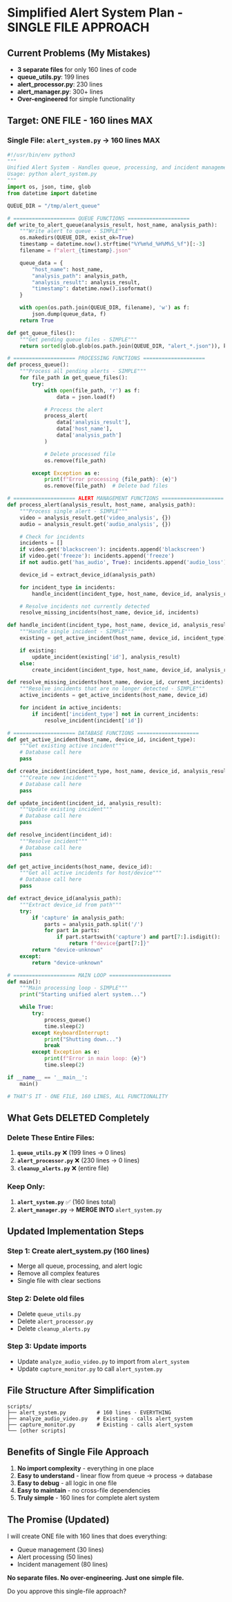 # Simplified Alert System Plan - SINGLE FILE APPROACH

## Current Problems (My Mistakes)

- **3 separate files** for only 160 lines of code
- **queue_utils.py**: 199 lines
- **alert_processor.py**: 230 lines
- **alert_manager.py**: 300+ lines
- **Over-engineered** for simple functionality

## Target: ONE FILE - 160 lines MAX

### Single File: `alert_system.py` → 160 lines MAX

```python
#!/usr/bin/env python3
"""
Unified Alert System - Handles queue, processing, and incident management
Usage: python alert_system.py
"""
import os, json, time, glob
from datetime import datetime

QUEUE_DIR = "/tmp/alert_queue"

# ==================== QUEUE FUNCTIONS ====================
def write_to_alert_queue(analysis_result, host_name, analysis_path):
    """Write alert to queue - SIMPLE"""
    os.makedirs(QUEUE_DIR, exist_ok=True)
    timestamp = datetime.now().strftime("%Y%m%d_%H%M%S_%f")[:-3]
    filename = f"alert_{timestamp}.json"

    queue_data = {
        "host_name": host_name,
        "analysis_path": analysis_path,
        "analysis_result": analysis_result,
        "timestamp": datetime.now().isoformat()
    }

    with open(os.path.join(QUEUE_DIR, filename), 'w') as f:
        json.dump(queue_data, f)
    return True

def get_queue_files():
    """Get pending queue files - SIMPLE"""
    return sorted(glob.glob(os.path.join(QUEUE_DIR, "alert_*.json")), key=os.path.getmtime)

# ==================== PROCESSING FUNCTIONS ====================
def process_queue():
    """Process all pending alerts - SIMPLE"""
    for file_path in get_queue_files():
        try:
            with open(file_path, 'r') as f:
                data = json.load(f)

            # Process the alert
            process_alert(
                data['analysis_result'],
                data['host_name'],
                data['analysis_path']
            )

            # Delete processed file
            os.remove(file_path)

        except Exception as e:
            print(f"Error processing {file_path}: {e}")
            os.remove(file_path)  # Delete bad files

# ==================== ALERT MANAGEMENT FUNCTIONS ====================
def process_alert(analysis_result, host_name, analysis_path):
    """Process single alert - SIMPLE"""
    video = analysis_result.get('video_analysis', {})
    audio = analysis_result.get('audio_analysis', {})

    # Check for incidents
    incidents = []
    if video.get('blackscreen'): incidents.append('blackscreen')
    if video.get('freeze'): incidents.append('freeze')
    if not audio.get('has_audio', True): incidents.append('audio_loss')

    device_id = extract_device_id(analysis_path)

    for incident_type in incidents:
        handle_incident(incident_type, host_name, device_id, analysis_result)

    # Resolve incidents not currently detected
    resolve_missing_incidents(host_name, device_id, incidents)

def handle_incident(incident_type, host_name, device_id, analysis_result):
    """Handle single incident - SIMPLE"""
    existing = get_active_incident(host_name, device_id, incident_type)

    if existing:
        update_incident(existing['id'], analysis_result)
    else:
        create_incident(incident_type, host_name, device_id, analysis_result)

def resolve_missing_incidents(host_name, device_id, current_incidents):
    """Resolve incidents that are no longer detected - SIMPLE"""
    active_incidents = get_active_incidents(host_name, device_id)

    for incident in active_incidents:
        if incident['incident_type'] not in current_incidents:
            resolve_incident(incident['id'])

# ==================== DATABASE FUNCTIONS ====================
def get_active_incident(host_name, device_id, incident_type):
    """Get existing active incident"""
    # Database call here
    pass

def create_incident(incident_type, host_name, device_id, analysis_result):
    """Create new incident"""
    # Database call here
    pass

def update_incident(incident_id, analysis_result):
    """Update existing incident"""
    # Database call here
    pass

def resolve_incident(incident_id):
    """Resolve incident"""
    # Database call here
    pass

def get_active_incidents(host_name, device_id):
    """Get all active incidents for host/device"""
    # Database call here
    pass

def extract_device_id(analysis_path):
    """Extract device_id from path"""
    try:
        if 'capture' in analysis_path:
            parts = analysis_path.split('/')
            for part in parts:
                if part.startswith('capture') and part[7:].isdigit():
                    return f"device{part[7:]}"
        return "device-unknown"
    except:
        return "device-unknown"

# ==================== MAIN LOOP ====================
def main():
    """Main processing loop - SIMPLE"""
    print("Starting unified alert system...")

    while True:
        try:
            process_queue()
            time.sleep(2)
        except KeyboardInterrupt:
            print("Shutting down...")
            break
        except Exception as e:
            print(f"Error in main loop: {e}")
            time.sleep(2)

if __name__ == '__main__':
    main()

# THAT'S IT - ONE FILE, 160 LINES, ALL FUNCTIONALITY
```

## What Gets DELETED Completely

### Delete These Entire Files:

1. **`queue_utils.py`** ❌ (199 lines → 0 lines)
2. **`alert_processor.py`** ❌ (230 lines → 0 lines)
3. **`cleanup_alerts.py`** ❌ (entire file)

### Keep Only:

1. **`alert_system.py`** ✅ (160 lines total)
2. **`alert_manager.py`** → **MERGE INTO** `alert_system.py`

## Updated Implementation Steps

### Step 1: Create alert_system.py (160 lines)

- Merge all queue, processing, and alert logic
- Remove all complex features
- Single file with clear sections

### Step 2: Delete old files

- Delete `queue_utils.py`
- Delete `alert_processor.py`
- Delete `cleanup_alerts.py`

### Step 3: Update imports

- Update `analyze_audio_video.py` to import from `alert_system`
- Update `capture_monitor.py` to call `alert_system.py`

## File Structure After Simplification

```
scripts/
├── alert_system.py          # 160 lines - EVERYTHING
├── analyze_audio_video.py   # Existing - calls alert_system
├── capture_monitor.py       # Existing - calls alert_system
└── [other scripts]
```

## Benefits of Single File Approach

1. **No import complexity** - everything in one place
2. **Easy to understand** - linear flow from queue → process → database
3. **Easy to debug** - all logic in one file
4. **Easy to maintain** - no cross-file dependencies
5. **Truly simple** - 160 lines for complete alert system

## The Promise (Updated)

I will create ONE file with 160 lines that does everything:

- Queue management (30 lines)
- Alert processing (50 lines)
- Incident management (80 lines)

**No separate files. No over-engineering. Just one simple file.**

Do you approve this single-file approach?
